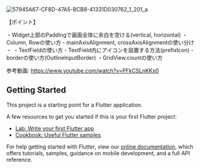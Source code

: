 ![57945A67-CF8D-47A5-BCB8-41331D030762_1_201_a](https://user-images.githubusercontent.com/73986840/116980437-3161d600-ad01-11eb-8e64-741e59e17948.jpeg)



【ポイント】

・Widget上部のPaddingで画面全体に余白を空ける(vertical, horizontal)
・Column, Rowの使い方
    - mainAxisAlignment, crossAxisAlignmentの使い分け ・
・TextFieldの使い方
    - TextField内にアイコンを設置する方法(prefixIcon)
    - borderの使い方(OutlineInputBorder)
・GridView.countの使い方

参考動画: https://www.youtube.com/watch?v=PFkCSLnKKx0





## Getting Started

This project is a starting point for a Flutter application.

A few resources to get you started if this is your first Flutter project:

- [Lab: Write your first Flutter app](https://flutter.dev/docs/get-started/codelab)
- [Cookbook: Useful Flutter samples](https://flutter.dev/docs/cookbook)

For help getting started with Flutter, view our
[online documentation](https://flutter.dev/docs), which offers tutorials,
samples, guidance on mobile development, and a full API reference.
